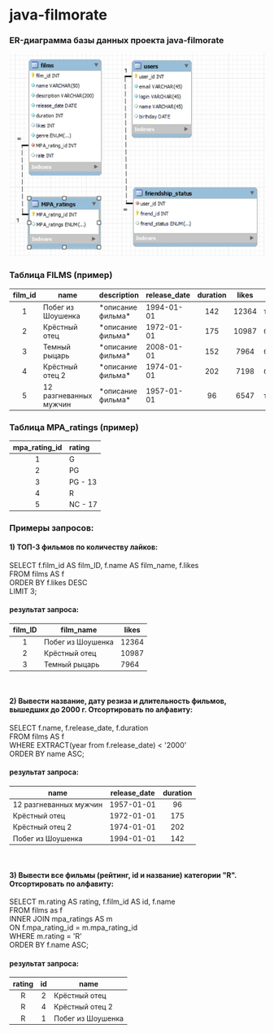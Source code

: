 # java-filmorate

### ER-диаграмма базы данных проекта java-filmorate

<img height="400" src="https://github.com/AleksandrSamusev/java-filmorate/blob/add-friends-likes/src/main/resources/static/small.jpg" width="550"/>

### Таблица FILMS (пример)

|  film_id  | name                   | description        | release_date |  duration  |  likes  | genre   |  mpa_rating_id  |  rate  |
|:---------:|------------------------|--------------------|--------------|:----------:|:-------:|---------|:---------------:|:------:|
|     1     | Побег из Шоушенка      | \*описание фильма* | 1994-01-01   |    142     |  12364  | триллер |        4        |   9    |
|     2     | Крёстный отец          | \*описание фильма* | 1972-01-01   |    175     |  10987  | боевик  |        4        |   8    |
|     3     | Темный рыцарь          | \*описание фильма* | 2008-01-01   |    152     |  7964   | боевик  |        3        |   7    |
|     4     | Крёстный отец 2        | \*описание фильма* | 1974-01-01   |    202     |  7198   | боевик  |        4        |   6    |
|     5     | 12 рaзгневанных мужчин | \*описание фильма* | 1957-01-01   |     96     |  6547   | триллер |        5        |   5    |

### Таблица MPA_ratings (пример)

|  mpa_rating_id  | rating   |
|:---------------:|:---------|
|        1        | G        |
|        2        | PG       |
|        3        | PG - 13  |
|        4        | R        |
|        5        | NC - 17  |

### Примеры запросов:

#### 1) ТОП-3 фильмов по количеству лайков:

SELECT f.film_id AS film_ID, f.name AS film_name, f.likes <br />
FROM films AS f <br />
ORDER BY f.likes DESC <br />
LIMIT 3; <br />

#### результат запроса:

|  film_ID  | film_name         | likes |
|:---------:|-------------------|-------|
|     1     | Побег из Шоушенка | 12364 |
|     2     | Крёстный отец     | 10987 |
|     3     | Темный рыцарь     | 7964  |

<br />

#### 2) Вывести название, дату резиза и длительность фильмов, вышедших до 2000 г. Отсортировать по алфавиту:

SELECT f.name, f.release_date, f.duration <br />
FROM films AS f <br />
WHERE EXTRACT(year from f.release_date) < '2000' <br />
ORDER BY name ASC; <br />

#### результат запроса:

| name                   |  release_date  |  duration  |
|------------------------|:--------------:|:----------:|
| 12 рaзгневанных мужчин |   1957-01-01   |     96     |
| Крёстный отец          |   1972-01-01   |    175     |
| Крёстный отец 2        |   1974-01-01   |    202     |
| Побег из Шоушенка      |   1994-01-01   |    142     |

<br />

#### 3) Вывести все фильмы (рейтинг, id и название) категории "R". Отсортировать по алфавиту:

SELECT m.rating AS rating, f.film_id AS id, f.name <br />
FROM films as f <br />
INNER JOIN mpa_ratings AS m <br />
ON f.mpa_rating_id = m.mpa_rating_id <br />
WHERE m.rating = 'R' <br />
ORDER BY f.name ASC;

#### результат запроса:

|  rating  |  id   | name                   |
|:--------:|:-----:|------------------------|
|    R     |   2   | Крёстный отец          |
|    R     |   4   | Крёстный отец 2        |
|    R     |   1   | Побег из Шоушенка      |
